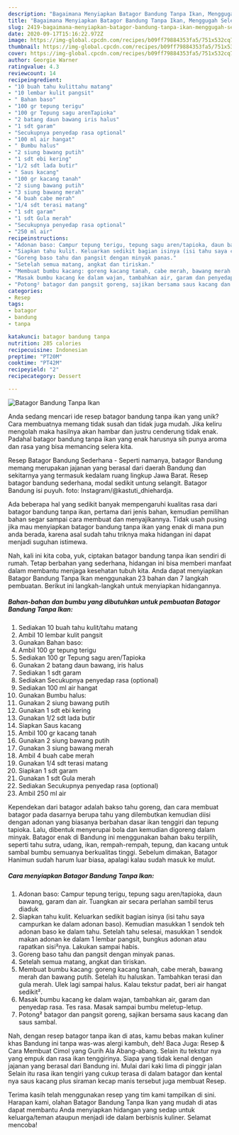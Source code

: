 ```yaml
---
description: "Bagaimana Menyiapkan Batagor Bandung Tanpa Ikan, Menggugah Selera"
title: "Bagaimana Menyiapkan Batagor Bandung Tanpa Ikan, Menggugah Selera"
slug: 2419-bagaimana-menyiapkan-batagor-bandung-tanpa-ikan-menggugah-selera
date: 2020-09-17T15:16:22.972Z
image: https://img-global.cpcdn.com/recipes/b09ff79884353fa5/751x532cq70/batagor-bandung-tanpa-ikan-foto-resep-utama.jpg
thumbnail: https://img-global.cpcdn.com/recipes/b09ff79884353fa5/751x532cq70/batagor-bandung-tanpa-ikan-foto-resep-utama.jpg
cover: https://img-global.cpcdn.com/recipes/b09ff79884353fa5/751x532cq70/batagor-bandung-tanpa-ikan-foto-resep-utama.jpg
author: Georgie Warner
ratingvalue: 4.3
reviewcount: 14
recipeingredient:
- "10 buah tahu kulittahu matang"
- "10 lembar kulit pangsit"
- " Bahan baso"
- "100 gr tepung terigu"
- "100 gr Tepung sagu arenTapioka"
- "2 batang daun bawang iris halus"
- "1 sdt garam"
- "Secukupnya penyedap rasa optional"
- "100 ml air hangat"
- " Bumbu halus"
- "2 siung bawang putih"
- "1 sdt ebi kering"
- "1/2 sdt lada butir"
- " Saus kacang"
- "100 gr kacang tanah"
- "2 siung bawang putih"
- "3 siung bawang merah"
- "4 buah cabe merah"
- "1/4 sdt terasi matang"
- "1 sdt garam"
- "1 sdt Gula merah"
- "Secukupnya penyedap rasa optional"
- "250 ml air"
recipeinstructions:
- "Adonan baso: Campur tepung terigu, tepung sagu aren/tapioka, daun bawang, garam dan air. Tuangkan air secara perlahan sambil terus diaduk"
- "Siapkan tahu kulit. Keluarkan sedikit bagian isinya (isi tahu saya campurkan ke dalam adonan baso). Kemudian masukkan 1 sendok teh adonan baso ke dalam tahu. Setelah tahu selesai, masukkan 1 sendok makan adonan ke dalam 1 lembar pangsit, bungkus adonan atau rapatkan sisi²nya. Lakukan sampai habis."
- "Goreng baso tahu dan pangsit dengan minyak panas."
- "Setelah semua matang, angkat dan tiriskan."
- "Membuat bumbu kacang: goreng kacang tanah, cabe merah, bawang merah dan bawang putih. Setelah itu haluskan. Tambahkan terasi dan gula merah. Ulek lagi sampai halus. Kalau tekstur padat, beri air hangat sedikit²."
- "Masak bumbu kacang ke dalam wajan, tambahkan air, garam dan penyedap rasa. Tes rasa. Masak sampai bumbu meletup-letup."
- "Potong² batagor dan pangsit goreng, sajikan bersama saus kacang dan saus sambal."
categories:
- Resep
tags:
- batagor
- bandung
- tanpa

katakunci: batagor bandung tanpa 
nutrition: 285 calories
recipecuisine: Indonesian
preptime: "PT20M"
cooktime: "PT42M"
recipeyield: "2"
recipecategory: Dessert

---
```



![Batagor Bandung Tanpa Ikan](https://img-global.cpcdn.com/recipes/b09ff79884353fa5/751x532cq70/batagor-bandung-tanpa-ikan-foto-resep-utama.jpg)

Anda sedang mencari ide resep batagor bandung tanpa ikan yang unik? Cara membuatnya memang tidak susah dan tidak juga mudah. Jika keliru mengolah maka hasilnya akan hambar dan justru cenderung tidak enak. Padahal batagor bandung tanpa ikan yang enak harusnya sih punya aroma dan rasa yang bisa memancing selera kita.

Resep Batagor Bandung Sederhana - Seperti namanya, batagor Bandung memang merupakan jajanan yang berasal dari daerah Bandung dan sekitarnya yang termasuk kedalam ruang lingkup Jawa Barat. Resep batagor bandung sederhana, modal sedikit untung selangit. Batagor Bandung isi puyuh. foto: Instagram/@kastuti_dhiehardja.

Ada beberapa hal yang sedikit banyak mempengaruhi kualitas rasa dari batagor bandung tanpa ikan, pertama dari jenis bahan, kemudian pemilihan bahan segar sampai cara membuat dan menyajikannya. Tidak usah pusing jika mau menyiapkan batagor bandung tanpa ikan yang enak di mana pun anda berada, karena asal sudah tahu triknya maka hidangan ini dapat menjadi suguhan istimewa.


Nah, kali ini kita coba, yuk, ciptakan batagor bandung tanpa ikan sendiri di rumah. Tetap berbahan yang sederhana, hidangan ini bisa memberi manfaat dalam membantu menjaga kesehatan tubuh kita. Anda dapat menyiapkan Batagor Bandung Tanpa Ikan menggunakan 23 bahan dan 7 langkah pembuatan. Berikut ini langkah-langkah untuk menyiapkan hidangannya.

<!--inarticleads1-->

##### Bahan-bahan dan bumbu yang dibutuhkan untuk pembuatan Batagor Bandung Tanpa Ikan:

1. Sediakan 10 buah tahu kulit/tahu matang
1. Ambil 10 lembar kulit pangsit
1. Gunakan  Bahan baso:
1. Ambil 100 gr tepung terigu
1. Sediakan 100 gr Tepung sagu aren/Tapioka
1. Gunakan 2 batang daun bawang, iris halus
1. Sediakan 1 sdt garam
1. Sediakan Secukupnya penyedap rasa (optional)
1. Sediakan 100 ml air hangat
1. Gunakan  Bumbu halus:
1. Gunakan 2 siung bawang putih
1. Gunakan 1 sdt ebi kering
1. Gunakan 1/2 sdt lada butir
1. Siapkan  Saus kacang
1. Ambil 100 gr kacang tanah
1. Gunakan 2 siung bawang putih
1. Gunakan 3 siung bawang merah
1. Ambil 4 buah cabe merah
1. Gunakan 1/4 sdt terasi matang
1. Siapkan 1 sdt garam
1. Gunakan 1 sdt Gula merah
1. Sediakan Secukupnya penyedap rasa (optional)
1. Ambil 250 ml air


Kependekan dari batagor adalah bakso tahu goreng, dan cara membuat batagor pada dasarnya berupa tahu yang dilembutkan kemudian diisi dengan adonan yang biasanya berbahan dasar ikan tenggiri dan tepung tapioka. Lalu, dibentuk menyerupai bola dan kemudian digoreng dalam minyak. Batagor enak di Bandung ini menggunakan bahan baku terpilih, seperti tahu sutra, udang, ikan, rempah-rempah, tepung, dan kacang untuk sambal bumbu semuanya berkualitas tinggi. Sebelum dimakan, Batagor Hanimun sudah harum luar biasa, apalagi kalau sudah masuk ke mulut. 

<!--inarticleads2-->

##### Cara menyiapkan Batagor Bandung Tanpa Ikan:

1. Adonan baso: Campur tepung terigu, tepung sagu aren/tapioka, daun bawang, garam dan air. Tuangkan air secara perlahan sambil terus diaduk
1. Siapkan tahu kulit. Keluarkan sedikit bagian isinya (isi tahu saya campurkan ke dalam adonan baso). Kemudian masukkan 1 sendok teh adonan baso ke dalam tahu. Setelah tahu selesai, masukkan 1 sendok makan adonan ke dalam 1 lembar pangsit, bungkus adonan atau rapatkan sisi²nya. Lakukan sampai habis.
1. Goreng baso tahu dan pangsit dengan minyak panas.
1. Setelah semua matang, angkat dan tiriskan.
1. Membuat bumbu kacang: goreng kacang tanah, cabe merah, bawang merah dan bawang putih. Setelah itu haluskan. Tambahkan terasi dan gula merah. Ulek lagi sampai halus. Kalau tekstur padat, beri air hangat sedikit².
1. Masak bumbu kacang ke dalam wajan, tambahkan air, garam dan penyedap rasa. Tes rasa. Masak sampai bumbu meletup-letup.
1. Potong² batagor dan pangsit goreng, sajikan bersama saus kacang dan saus sambal.


Nah, dengan resep batagor tanpa ikan di atas, kamu bebas makan kuliner khas Bandung ini tanpa was-was alergi kambuh, deh! Baca Juga: Resep &amp; Cara Membuat Cimol yang Gurih Ala Abang-abang. Selain itu tekstur nya yang empuk dan rasa ikan tenggirinya. Siapa yang tidak kenal dengan jajanan yang berasal dari Bandung ini. Mulai dari kaki lima di pinggir jalan Selain itu rasa ikan tengiri yang cukup terasa di dalam batagor dan kental nya saus kacang plus siraman kecap manis tersebut juga membuat Resep. 

Terima kasih telah menggunakan resep yang tim kami tampilkan di sini. Harapan kami, olahan Batagor Bandung Tanpa Ikan yang mudah di atas dapat membantu Anda menyiapkan hidangan yang sedap untuk keluarga/teman ataupun menjadi ide dalam berbisnis kuliner. Selamat mencoba!
